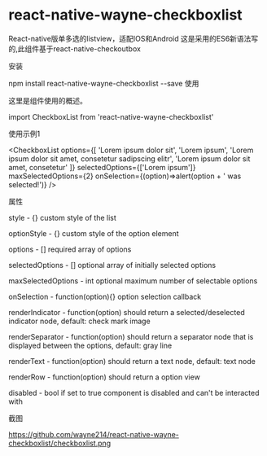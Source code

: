 # react-native-wayne-checkboxlist
React-native版单多选的listview，适配IOS和Android
这是采用的ES6新语法写的,此组件基于react-native-checkoutbox

安装

npm install react-native-wayne-checkboxlist --save
使用

这里是组件使用的概述。

import CheckboxList from 'react-native-wayne-checkboxlist'

使用示例1

<CheckboxList
    options={[
    'Lorem ipsum dolor sit',
    'Lorem ipsum',
    'Lorem ipsum dolor sit amet, consetetur sadipscing elitr',
    'Lorem ipsum dolor sit amet, consetetur'
    ]}
    selectedOptions={['Lorem ipsum']}
    maxSelectedOptions={2}
    onSelection={(option)=>alert(option + ' was selected!')}
/>

属性

style - {} custom style of the list

optionStyle - {} custom style of the option element

options - [] required array of options

selectedOptions - [] optional array of initially 
selected options

maxSelectedOptions - int optional maximum number of selectable options

onSelection - function(option){} option selection callback

renderIndicator - function(option) should return a selected/deselected indicator node, default: check mark image

renderSeparator - function(option) should return a separator node that is displayed between the options, default: gray line

renderText - function(option) should return a text node, default: text node

renderRow - function(option) should return a option view

disabled - bool if set to true component is disabled and can't be interacted with

截图

https://github.com/wayne214/react-native-wayne-checkboxlist/checkboxlist.png
